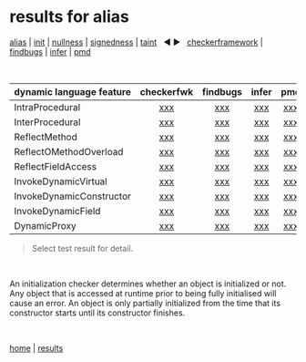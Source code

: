 # results for alias

[alias](https://github.com/michaelemery/staticanalysis/blob/master/results/alias/README.md) | [init](https://github.com/michaelemery/staticanalysis/blob/master/results/init/README.md) | [nullness](https://github.com/michaelemery/staticanalysis/blob/master/results/nullness/README.md) | [signedness](https://github.com/michaelemery/staticanalysis/blob/master/results/signedness/README.md) | [taint](https://github.com/michaelemery/staticanalysis/blob/master/results/taint/README.md) &nbsp; &#x25c0; &#x25b6; &nbsp; [checkerframework](https://github.com/michaelemery/staticanalysis/blob/master/results/tool/checkerframework.md) | [findbugs](https://github.com/michaelemery/staticanalysis/blob/master/results/tool/findbugs.md) | [infer](https://github.com/michaelemery/staticanalysis/blob/master/results/tool/infer.md) | [pmd](https://github.com/michaelemery/staticanalysis/blob/master/results/tool/pmd.md)

<br>

| dynamic language feature | checkerfwk | findbugs | infer | pmd | 
| --- | :---: | :---: | :---: | :---: |
| IntraProcedural | [xxx](https://github.com/michaelemery/staticanalysis/blob/master/src/alias/checkerframework.md#IntraProcedural) | [xxx](https://github.com/michaelemery/staticanalysis/blob/master/src/alias/findbugs.md#IntraProcedural) | [xxx](https://github.com/michaelemery/staticanalysis/blob/master/src/alias/infer.md#IntraProcedural) | [xxx](https://github.com/michaelemery/staticanalysis/blob/master/src/alias/pmd.md#IntraProcedural) |
| InterProcedural | [xxx](https://github.com/michaelemery/staticanalysis/blob/master/src/alias/checkerframework.md#InterProcedural) | [xxx](https://github.com/michaelemery/staticanalysis/blob/master/src/alias/findbugs.md#InterProcedural) | [xxx](https://github.com/michaelemery/staticanalysis/blob/master/src/alias/infer.md#InterProcedural) | [xxx](https://github.com/michaelemery/staticanalysis/blob/master/src/alias/pmd.md#InterProcedural) |
| ReflectMethod | [xxx](https://github.com/michaelemery/staticanalysis/blob/master/src/alias/checkerframework.md#ReflectMethod) | [xxx](https://github.com/michaelemery/staticanalysis/blob/master/src/alias/findbugs.md#ReflectMethod) | [xxx](https://github.com/michaelemery/staticanalysis/blob/master/src/alias/infer.md#ReflectMethod) | [xxx](https://github.com/michaelemery/staticanalysis/blob/master/src/alias/pmd.md#ReflectMethod) |
| ReflectOMethodOverload | [xxx](https://github.com/michaelemery/staticanalysis/blob/master/src/alias/checkerframework.md#ReflectOMethodOverload) | [xxx](https://github.com/michaelemery/staticanalysis/blob/master/src/alias/findbugs.md#ReflectOMethodOverload) | [xxx](https://github.com/michaelemery/staticanalysis/blob/master/src/alias/infer.md#ReflectOMethodOverload) | [xxx](https://github.com/michaelemery/staticanalysis/blob/master/src/alias/pmd.md#ReflectOMethodOverload) |
| ReflectFieldAccess | [xxx](https://github.com/michaelemery/staticanalysis/blob/master/src/alias/checkerframework.md#ReflectFieldAccess) | [xxx](https://github.com/michaelemery/staticanalysis/blob/master/src/alias/findbugs.md#ReflectFieldAccess) | [xxx](https://github.com/michaelemery/staticanalysis/blob/master/src/alias/infer.md#ReflectFieldAccess) | [xxx](https://github.com/michaelemery/staticanalysis/blob/master/src/alias/pmd.md#ReflectFieldAccess) |
| InvokeDynamicVirtual | [xxx](https://github.com/michaelemery/staticanalysis/blob/master/src/alias/checkerframework.md#InvokeDynamicVirtual) | [xxx](https://github.com/michaelemery/staticanalysis/blob/master/src/alias/findbugs.md#InvokeDynamicVirtual) | [xxx](https://github.com/michaelemery/staticanalysis/blob/master/src/alias/infer.md#InvokeDynamicVirtual) | [xxx](https://github.com/michaelemery/staticanalysis/blob/master/src/alias/pmd.md#InvokeDynamicVirtual) |
| InvokeDynamicConstructor | [xxx](https://github.com/michaelemery/staticanalysis/blob/master/src/alias/checkerframework.md#InvokeDynamicConstructor) | [xxx](https://github.com/michaelemery/staticanalysis/blob/master/src/alias/findbugs.md#InvokeDynamicConstructor) | [xxx](https://github.com/michaelemery/staticanalysis/blob/master/src/alias/infer.md#InvokeDynamicConstructor) | [xxx](https://github.com/michaelemery/staticanalysis/blob/master/src/alias/pmd.md#InvokeDynamicConstructor) |
| InvokeDynamicField | [xxx](https://github.com/michaelemery/staticanalysis/blob/master/src/alias/checkerframework.md#InvokeDynamicField) | [xxx](https://github.com/michaelemery/staticanalysis/blob/master/src/alias/findbugs.md#InvokeDynamicField) | [xxx](https://github.com/michaelemery/staticanalysis/blob/master/src/alias/infer.md#InvokeDynamicField) | [xxx](https://github.com/michaelemery/staticanalysis/blob/master/src/alias/pmd.md#InvokeDynamicField) |
| DynamicProxy | [xxx](https://github.com/michaelemery/staticanalysis/blob/master/src/alias/checkerframework.md#DynamicProxy) | [xxx](https://github.com/michaelemery/staticanalysis/blob/master/src/alias/findbugs.md#DynamicProxy) | [xxx](https://github.com/michaelemery/staticanalysis/blob/master/src/alias/infer.md#DynamicProxy) | [xxx](https://github.com/michaelemery/staticanalysis/blob/master/src/alias/pmd.md#DynamicProxy) |

> Select test result for detail.

<br>

An initialization checker determines whether an object is initialized or not. Any object that is accessed at runtime prior to being fully initialised will cause an error. An object is only partially initialized from the time that its constructor starts until its constructor finishes.

<br>

[home](https://github.com/michaelemery/staticanalysis) | [results](https://github.com/michaelemery/staticanalysis/blob/master/results/README.md)
